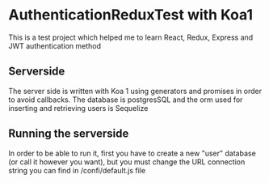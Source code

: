 # AuthenticationReduxTest with Koa1
This is a test project which helped me to learn React, Redux, Express and JWT authentication method

## Serverside
The server side is written with Koa 1 using generators and promises in order to avoid callbacks. The database is postgresSQL and the orm used for inserting and retrieving users is Sequelize

## Running the serverside
In order to be able to run it, first you have to create a new "user" database (or call it however you want), but you must change the URL connection string you can find in /confi/default.js file

